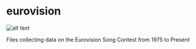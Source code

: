 # eurovision

![alt text](https://upload.wikimedia.org/wikipedia/en/e/e1/Eurovision_Song_Contest.svg "Eurovision Song Contest Logo")

Files collecting data on the Eurovision Song Contest from 1975 to Present

